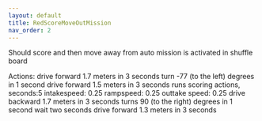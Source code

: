 ```yaml
---
layout: default
title: RedScoreMoveOutMission
nav_order: 2
---
```


Should score and then move away from auto
mission is activated in shuffle board

Actions:
  drive forward 1.7 meters in 3 seconds
  turn -77 (to the left) degrees in 1 second
  drive forward 1.5 meters in 3 seconds
  runs scoring actions, seconds:5 intakespeed: 0.25 rampspeed: 0.25 outtake speed: 0.25
  drive backward 1.7 meters in 3 seconds
  turns 90 (to the right) degrees in 1 second
  wait two seconds
  drive forward 1.3 meters in 3 seconds
